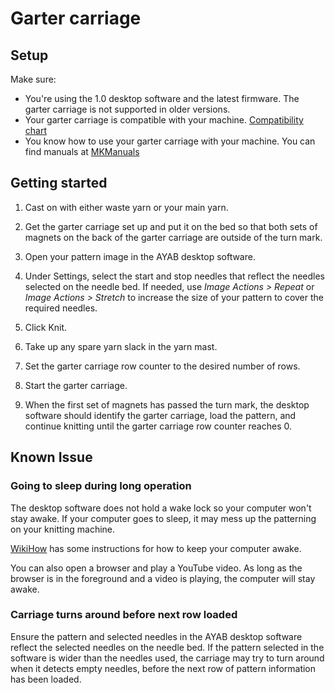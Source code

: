 # Garter carriage

## Setup

Make sure:

  - You're using the 1.0 desktop software and the latest firmware. The garter carriage is not supported in older versions.
  - Your garter carriage is compatible with your machine. [Compatibility chart](https://www.needlesofsteel.org.uk/compat-brother.html#garter)
  - You know how to use your garter carriage with your machine. You can find manuals at [MKManuals](https://mkmanuals.com/)

## Getting started

1. Cast on with either waste yarn or your main yarn.

2. Get the garter carriage set up and put it on the bed so that both sets of magnets on the back of the garter carriage are outside of the turn mark.

3. Open your pattern image in the AYAB desktop software. 

4. Under Settings, select the start and stop needles that reflect the needles selected on the needle bed. If needed, use *Image Actions > Repeat* or *Image Actions > Stretch* to increase the size of your pattern to cover the required needles.

5. Click Knit.

6. Take up any spare yarn slack in the yarn mast.

7. Set the garter carriage row counter to the desired number of rows.

8. Start the garter carriage. 

9. When the first set of magnets has passed the turn mark, the desktop software should identify the garter carriage, load the pattern, and continue knitting until the garter carriage row counter reaches 0.

## Known Issue

### Going to sleep during long operation

The desktop software does not hold a wake lock so your computer won't stay awake. If your computer goes to sleep, it may mess up the patterning on your knitting machine.

[WikiHow](https://www.wikihow.com/Keep-Your-Computer-Awake) has some instructions for how to keep your computer awake.

You can also open a browser and play a YouTube video. As long as the browser is in the foreground and a video is playing, the computer will stay awake.

### Carriage turns around before next row loaded

Ensure the pattern and selected needles in the AYAB desktop software reflect the selected needles on the needle bed. If the pattern selected in the software is wider than the needles used, the carriage may try to turn around when it detects empty needles, before the next row of pattern information has been loaded. 

